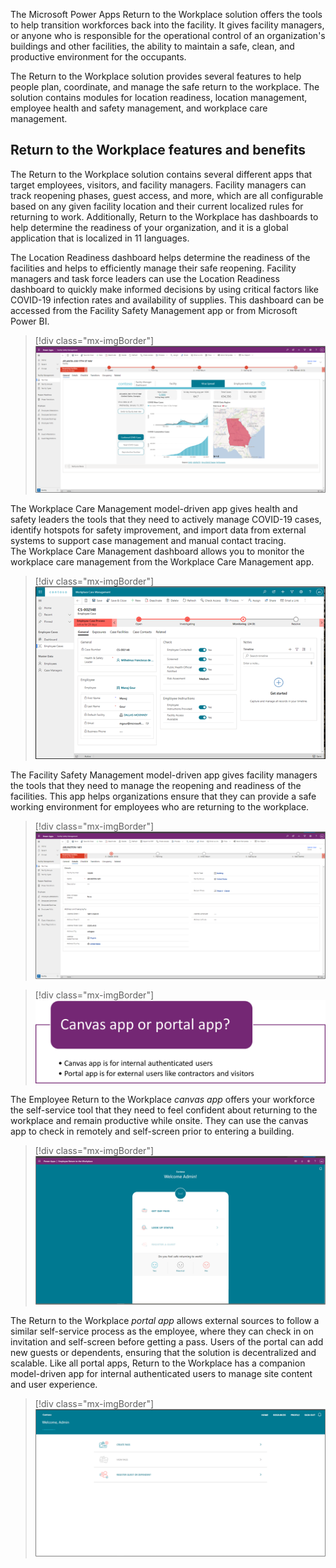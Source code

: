 The Microsoft Power Apps Return to the Workplace solution offers the tools to help transition workforces back into the facility. It gives facility managers, or anyone who is responsible for the operational control of an organization's buildings and other facilities, the ability to maintain a safe, clean, and productive environment for the occupants.

The Return to the Workplace solution provides several features to help people plan, coordinate, and manage the safe return to the workplace. The solution contains modules for location readiness, location management, employee health and safety management, and workplace care management.

## Return to the Workplace features and benefits

The Return to the Workplace solution contains several different apps that target employees, visitors, and facility managers. Facility managers can track reopening phases, guest access, and more, which are all configurable based on any given facility location and their current localized rules for returning to work. Additionally, Return to the Workplace has dashboards to help determine the readiness of your organization, and it is a global application that is localized in 11 languages.

The Location Readiness dashboard helps determine the readiness of the facilities and helps to efficiently manage their safe reopening. Facility managers and task force leaders can use the Location Readiness dashboard to quickly make informed decisions by using critical factors like COVID-19 infection rates and availability of supplies. This dashboard can be accessed from the Facility Safety Management app or from Microsoft Power BI.

> [!div class="mx-imgBorder"]
> [![Screenshot of a form in a model-driven application showing a Power BI dashboard.](../media/location-readiness-dashboard.png)](../media/location-readiness-dashboard.png#lightbox)

The Workplace Care Management model-driven app gives health and safety leaders the tools that they need to actively manage COVID-19 cases, identify hotspots for safety improvement, and import data from external systems to support case management and manual contact tracing. The Workplace Care Management dashboard allows you to monitor the workplace care management from the Workplace Care Management app.

> [!div class="mx-imgBorder"]
> [![Screenshot from the Workplace Care Management app.](../media/workplace-care-management-dashboard.png)](../media/workplace-care-management-dashboard.png#lightbox)

The Facility Safety Management model-driven app gives facility managers the tools that they need to manage the reopening and readiness of the facilities. This app helps organizations ensure that they can provide a safe working environment for employees who are returning to the workplace.

> [!div class="mx-imgBorder"]
> [![Screenshot from the Facility Safety Management app.](../media/facility-safety-management.png)](../media/facility-safety-management.png#lightbox)

> [!div class="mx-imgBorder"]
> [![Details of canvas apps and portal apps.](../media/canvas-portal.png)](../media/canvas-portal.png#lightbox)

The Employee Return to the Workplace *canvas app* offers your workforce the self-service tool that they need to feel confident about returning to the workplace and remain productive while onsite. They can use the canvas app to check in remotely and self-screen prior to entering a building.

> [!div class="mx-imgBorder"]
> [![Screenshot of the canvas app as viewed in a browser.](../media/employee-return-workplace.png)](../media/employee-return-workplace.png#lightbox)

The Return to the Workplace *portal app* allows external sources to follow a similar self-service process as the employee, where they can check in on invitation and self-screen before getting a pass. Users of the portal can add new guests or dependents, ensuring that the solution is decentralized and scalable. Like all portal apps, Return to the Workplace has a companion model-driven app for internal authenticated users to manage site content and user experience.

> [!div class="mx-imgBorder"]
> [![Screenshot of the Return to the Workplace portal app.](../media/return-workplace-app.png)](../media/return-workplace-app.png#lightbox)
